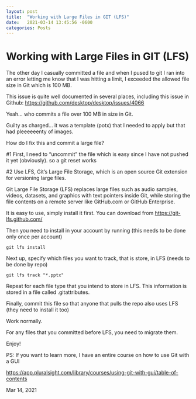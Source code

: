 ```yaml
---
layout: post
title:  "Working with Large Files in GIT (LFS)"
date:   2021-03-14 13:45:56 -0600
categories: Posts
---
```


# Working with Large Files in GIT (LFS)

The other day I casually committed a file and when I pused to git I ran into an error letting me know that I was hitting a limit, I exceeded the allowed file size in Git which is 100 MB.

This issue is quite well documented in several places, including this issue in Github: https://github.com/desktop/desktop/issues/4066

Yeah… who commits a file over 100 MB in size in Git.

Guilty as charged… it was a template (potx) that I needed to apply but that had pleeeeeenty of images.

How do I fix this and commit a large file?

#1 First, I need to “uncommit” the file which is easy since I have not pushed it yet (obviously). so a git reset works

#2 Use LFS, Git’s Large File Storage, which is an open source Git extension for versioning large files.

Git Large File Storage (LFS) replaces large files such as audio samples, videos, datasets, and graphics with text pointers inside Git, while storing the file contents on a remote server like GitHub.com or GitHub Enterprise.

It is easy to use, simply install it first. You can download from https://git-lfs.github.com/

Then you need to install in your account by running (this needs to be done only once per account)

```
git lfs install
```

Next up, specify which files you want to track, that is store, in LFS (needs to be done by repo)

```
git lfs track "*.pptx"
```

Repeat for each file type that you intend to store in LFS. This information is stored in a file called .gitattributes.

Finally, commit this file so that anyone that pulls the repo also uses LFS (they need to install it too)

Work normally.

For any files that you committed before LFS, you need to migrate them.

Enjoy!

PS: If you want to learn more, I have an entire course on how to use Git with a GUI

https://app.pluralsight.com/library/courses/using-git-with-gui/table-of-contents





Mar 14, 2021